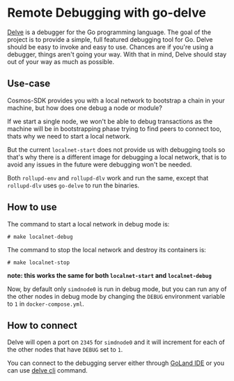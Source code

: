 # Remote Debugging with go-delve

[Delve](https://github.com/go-delve/delve) is a debugger for the Go programming language. The goal of the project is to provide a simple, full featured debugging tool for Go. Delve should be easy to invoke and easy to use. Chances are if you're using a debugger, things aren't going your way. With that in mind, Delve should stay out of your way as much as possible.

## Use-case

Cosmos-SDK provides you with a local network to bootstrap a chain in your machine, but how does one debug a node or module?

If we start a single node, we won't be able to debug transactions as the machine will be in bootstrapping phase trying to find peers to connect too, thats why we need to start a local network.

But the current `localnet-start` does not provide us with debugging tools so that's why there is a different image for debugging a local network, that is to avoid any issues in the future were debugging won't be needed.

Both `rollupd-env` and `rollupd-dlv` work and run the same, except that `rollupd-dlv` uses `go-delve` to run the binaries.

## How to use

The command to start a local network in debug mode is:

```shell
# make localnet-debug
```

The command to stop the local network and destroy its containers is:

```shell
# make localnet-stop
```

__note: this works the same for both `localnet-start` and `localnet-debug`__

Now, by default only `simdnode0` is run in debug mode, but you can run any of the other nodes in debug mode by changing the `DEBUG` environment variable to `1` in `docker-compose.yml`.

## How to connect

Delve will open a port on `2345` for `simdnode0` and it will increment for each of the other nodes that have `DEBUG` set to `1`.

You can connect to the debugging server either through [GoLand IDE](https://www.jetbrains.com/help/go/attach-to-running-go-processes-with-debugger.html)  or you can use  [delve cli](https://github.com/go-delve/delve/blob/master/Documentation/usage/dlv_connect.md) command.
